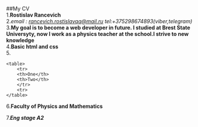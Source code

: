 ##My CV <br>
1.**Rostislav Rancevich** <br>
2.*email : rancevich.rostislavqq@mail.ru tel:+375298674893(viber,telegram)*
<br>
3.**My goal is to become a web developer in future. I studied at Brest State Universyty, now I work as a physics teacher at the school.I strive to new knowledge**
<br>
4.**Basic html and css** <br>
5.
```
<table>
    <tr>
    <th>One</th>
    <th>Two</th>
    </tr>
    <tr>
</table>
```
6.**Faculty of Physics and Mathematics**

7.***Eng stage A2***
